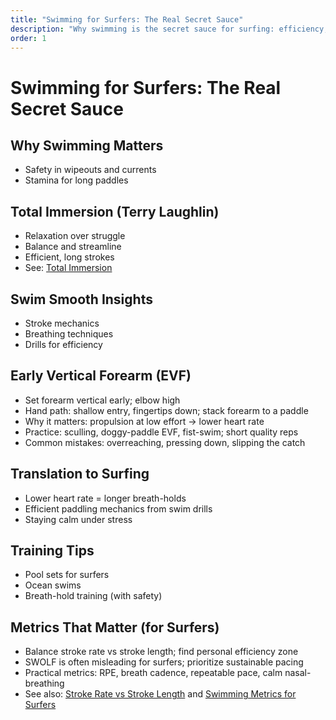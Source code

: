 ```yaml
---
title: "Swimming for Surfers: The Real Secret Sauce"
description: "Why swimming is the secret sauce for surfing: efficiency, safety, calm. Clear outlines and training ideas that translate to surfing."
order: 1
---
```


# Swimming for Surfers: The Real Secret Sauce

## Why Swimming Matters

- Safety in wipeouts and currents
- Stamina for long paddles

## Total Immersion (Terry Laughlin)

- Relaxation over struggle
- Balance and streamline
- Efficient, long strokes
- See: [Total Immersion](/guide/preface/total-immersion)

## Swim Smooth Insights

- Stroke mechanics
- Breathing techniques
- Drills for efficiency

## Early Vertical Forearm (EVF)

- Set forearm vertical early; elbow high
- Hand path: shallow entry, fingertips down; stack forearm to a paddle
- Why it matters: propulsion at low effort → lower heart rate
- Practice: sculling, doggy-paddle EVF, fist-swim; short quality reps
- Common mistakes: overreaching, pressing down, slipping the catch

## Translation to Surfing

- Lower heart rate = longer breath-holds
- Efficient paddling mechanics from swim drills
- Staying calm under stress

## Training Tips

- Pool sets for surfers
- Ocean swims
- Breath-hold training (with safety)

## Metrics That Matter (for Surfers)

- Balance stroke rate vs stroke length; find personal efficiency zone
- SWOLF is often misleading for surfers; prioritize sustainable pacing
- Practical metrics: RPE, breath cadence, repeatable pace, calm nasal-breathing
- See also: [Stroke Rate vs Stroke Length](/guide/preface/stroke-rate-vs-stroke-length) and [Swimming Metrics for Surfers](/guide/preface/swimming-metrics-for-surfers)
